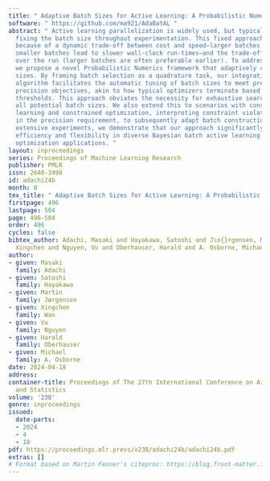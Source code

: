 ```yaml
---
title: " Adaptive Batch Sizes for Active Learning: A Probabilistic Numerics Approach "
software: " https://github.com/ma921/AdaBatAL "
abstract: " Active learning parallelization is widely used, but typically relies on
  fixing the batch size throughout experimentation. This fixed approach is inefficient
  because of a dynamic trade-off between cost and speed—larger batches are more costly,
  smaller batches lead to slower wall-clock run-times—and the trade-off may change
  over the run (larger batches are often preferable earlier). To address this trade-off,
  we propose a novel Probabilistic Numerics framework that adaptively changes batch
  sizes. By framing batch selection as a quadrature task, our integration-error-aware
  algorithm facilitates the automatic tuning of batch sizes to meet predefined quadrature
  precision objectives, akin to how typical optimizers terminate based on convergence
  thresholds. This approach obviates the necessity for exhaustive searches across
  all potential batch sizes. We also extend this to scenarios with constrained active
  learning and constrained optimization, interpreting constraint violations as reductions
  in the precision requirement, to subsequently adapt batch construction. Through
  extensive experiments, we demonstrate that our approach significantly enhances learning
  efficiency and flexibility in diverse Bayesian batch active learning and Bayesian
  optimization applications. "
layout: inproceedings
series: Proceedings of Machine Learning Research
publisher: PMLR
issn: 2640-3498
id: adachi24b
month: 0
tex_title: " Adaptive Batch Sizes for Active Learning: A Probabilistic Numerics Approach "
firstpage: 496
lastpage: 504
page: 496-504
order: 496
cycles: false
bibtex_author: Adachi, Masaki and Hayakawa, Satoshi and J\o{}rgensen, Martin and Wan,
  Xingchen and Nguyen, Vu and Oberhauser, Harald and A. Osborne, Michael
author:
- given: Masaki
  family: Adachi
- given: Satoshi
  family: Hayakawa
- given: Martin
  family: Jørgensen
- given: Xingchen
  family: Wan
- given: Vu
  family: Nguyen
- given: Harald
  family: Oberhauser
- given: Michael
  family: A. Osborne
date: 2024-04-18
address:
container-title: Proceedings of The 27th International Conference on Artificial Intelligence
  and Statistics
volume: '238'
genre: inproceedings
issued:
  date-parts:
  - 2024
  - 4
  - 18
pdf: https://proceedings.mlr.press/v238/adachi24b/adachi24b.pdf
extras: []
# Format based on Martin Fenner's citeproc: https://blog.front-matter.io/posts/citeproc-yaml-for-bibliographies/
---
```


